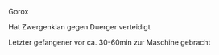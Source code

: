 Gorox

Hat Zwergenklan gegen Duerger verteidigt

Letzter gefangener vor ca. 30-60min zur Maschine gebracht